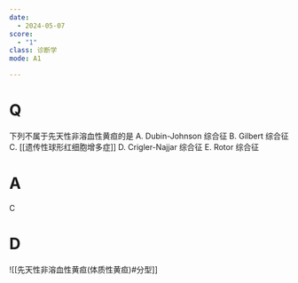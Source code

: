 ```yaml
---
date:
  - 2024-05-07
score:
  - "1"
class: 诊断学
mode: A1

---
```

# Q
下列不属于先天性非溶血性黄疸的是
A. Dubin-Johnson 综合征 
B. Gilbert 综合征
C. [[遗传性球形红细胞增多症]]
D. Crigler-Najjar 综合征
E. Rotor 综合征

# A

C


# D
![[先天性非溶血性黄疸(体质性黄疸)#分型]]